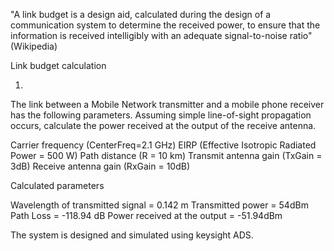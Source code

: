 "A link budget is a design aid, calculated during the design of a communication system to 
determine the received power, to ensure that the information is received intelligibly 
with an adequate signal-to-noise ratio" (Wikipedia)

Link budget calculation

1)
The link between a Mobile Network transmitter and a mobile phone receiver has the 
following parameters. Assuming simple line-of-sight propagation occurs, 
calculate the power received at the output of the receive antenna.

Carrier frequency (CenterFreq=2.1 GHz)
EIRP (Effective Isotropic Radiated Power = 500 W)
Path distance (R = 10 km)
Transmit antenna gain (TxGain = 3dB)
Receive antenna gain (RxGain = 10dB)


Calculated parameters

Wavelength of transmitted signal = 0.142 m
Transmitted power = 54dBm
Path Loss = -118.94 dB
Power received at the output = -51.94dBm

The system is designed and simulated using keysight ADS.